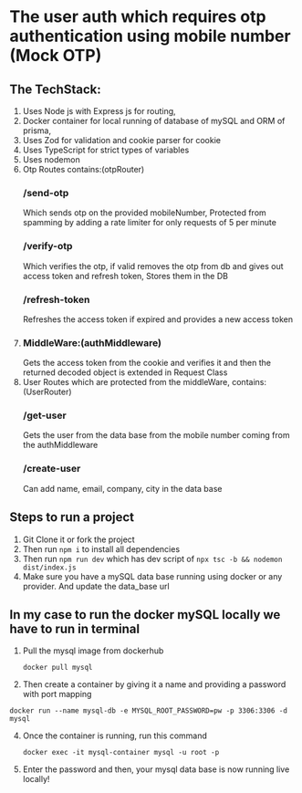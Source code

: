 # The user auth which requires otp authentication using mobile number (Mock OTP)

## The TechStack:
1) Uses Node js with Express js for routing,
2) Docker container for local running of database of mySQL and ORM of prisma,
3) Uses Zod for validation and cookie parser for cookie
4) Uses TypeScript for strict types of variables
5) Uses nodemon
6) Otp Routes contains:(otpRouter)
   ### /send-otp
   Which sends otp on the provided mobileNumber, Protected from spamming by adding a rate limiter for only requests of 5 per minute
   ### /verify-otp
   Which verifies the otp, if valid removes the otp from db and gives out access token and refresh token, Stores them in the DB
   ### /refresh-token
   Refreshes the access token if expired and provides a new access token
7) ### MiddleWare:(authMiddleware)
   Gets the access token from the cookie and verifies it and then the returned decoded object is extended in Request Class
8) User Routes which are protected from the middleWare, contains:(UserRouter)
   ### /get-user
   Gets the user from the data base from the mobile number coming from the authMiddleware
   ### /create-user
   Can add name, email, company, city in the data base

## Steps to run a project
1) Git Clone it or fork the project
2) Then run `npm i` to install all dependencies
3) Then run `npm run dev` which has dev script of `npx tsc -b && nodemon dist/index.js`
4) Make sure you have a mySQL data base running using docker or any provider. And update the data_base url
## In my case to run the docker mySQL locally we have to run in terminal
 1) Pull the mysql image from dockerhub

        docker pull mysql
    
 3)  Then create a container by giving it a name and providing a password with port mapping

    docker run --name mysql-db -e MYSQL_ROOT_PASSWORD=pw -p 3306:3306 -d mysql

 4) Once the container is running, run this command

        docker exec -it mysql-container mysql -u root -p
    
 6) Enter the password and then, your mysql data base is now running live locally!
    

